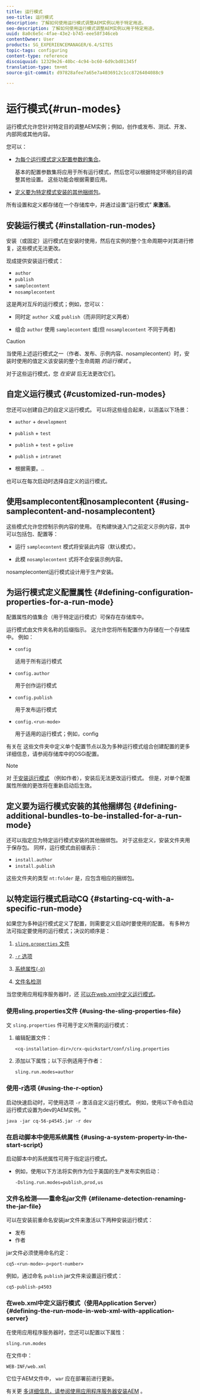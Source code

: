 ```yaml
---
title: 运行模式
seo-title: 运行模式
description: 了解如何使用运行模式调整AEM实例以用于特定用途。
seo-description: 了解如何使用运行模式调整AEM实例以用于特定用途。
uuid: 8a0c6e5c-4fae-43e2-b745-eee58f346ceb
contentOwner: User
products: SG_EXPERIENCEMANAGER/6.4/SITES
topic-tags: configuring
content-type: reference
discoiquuid: 12329e26-40bc-4c94-bc60-6d9cbd01345f
translation-type: tm+mt
source-git-commit: d97828afee7a65e7a4036912c1cc8726404088c9

---
```



# 运行模式{#run-modes}

运行模式允许您针对特定目的调整AEM实例；例如，创作或发布、测试、开发、内部网或其他内容。

您可以：

* [为每个运行模式定义配置参数的集合](#defining-configuration-properties-for-a-run-mode)。

   基本的配置参数集将应用于所有运行模式，然后您可以根据特定环境的目的调整其他设置。 这些功能会根据需要应用。

* [定义要为特定模式安装的其他捆绑包](#defining-additional-bundles-to-be-installed-for-a-run-mode)。

所有设置和定义都存储在一个存储库中，并通过设置“运行模式” **来激活**。

## 安装运行模式 {#installation-run-modes}

安装（或固定）运行模式在安装时使用，然后在实例的整个生命周期中对其进行修复，这些模式无法更改。

现成提供安装运行模式：

* `author`
* `publish`
* `samplecontent`
* `nosamplecontent`

这是两对互斥的运行模式；例如，您可以：

* 同时定 `author` 义或 `publish`（而非同时定义两者）

* 组合 `author` 使用 `samplecontent` 或(但 `nosamplecontent` 不同于两者)

>[!CAUTION]
>
>当使用上述运行模式之一（作者、发布、示例内容、nosamplecontent）时，安装时使用的值定义该安装的整个生命周期 *的运行模式* 。
>
>对于这些运行模式，您 *在安装* 后无法更改它们。

## 自定义运行模式 {#customized-run-modes}

您还可以创建自己的自定义运行模式。 可以将这些组合起来，以涵盖以下场景：

* `author` + `development`

* `publish` + `test`

* `publish` + `test` + `golive`

* `publish` + `intranet`

* 根据需要。..

也可以在每次启动时选择自定义的运行模式。

## 使用samplecontent和nosamplecontent {#using-samplecontent-and-nosamplecontent}

这些模式允许您控制示例内容的使用。 在构建快速入门之前定义示例内容，其中可以包括包、配置等：

* 运行 `samplecontent` 模式将安装此内容（默认模式）。

* 此模 `nosamplecontent` 式将不会安装示例内容。

nosamplecontent运行模式设计用于生产安装。

## 为运行模式定义配置属性 {#defining-configuration-properties-for-a-run-mode}

配置属性的值集合（用于特定运行模式）可保存在存储库中。

运行模式由文件夹名称的后缀指示。 这允许您将所有配置作为存储在一个存储库中。 例如：

* `config`

   适用于所有运行模式

* `config.author`

   用于创作运行模式

* `config.publish`

   用于发布运行模式

* `config.<run-mode>`

   用于适用的运行模式；例如，config

有关在 [](/help/sites-deploying/configuring-osgi.md#osgi-configuration-in-the-repository) 这些文件夹中定义单个配置节点以及为多种运行模式组合创建配置的更多详细信息，请参阅存储库中的OSGi配置。

>[!NOTE]
>
>对 [于安装运行模式](#installation-run-modes) （例如作者），安装后无法更改运行模式。 但是，对单个配置属性所做的更改将在重新启动后生效。

## 定义要为运行模式安装的其他捆绑包 {#defining-additional-bundles-to-be-installed-for-a-run-mode}

还可以指定应为特定运行模式安装的其他捆绑包。 对于这些定义，安装文件夹用于保存包。 同样，运行模式由前缀表示：

* `install.author`
* `install.publish`

这些文件夹的类型 `nt:folder` 是，应包含相应的捆绑包。

## 以特定运行模式启动CQ {#starting-cq-with-a-specific-run-mode}

如果您为多种运行模式定义了配置，则需要定义启动时要使用的配置。 有多种方法可指定要使用的运行模式；决议的顺序是：

1. [ `sling.properties` 文件](#using-the-sling-properties-file)
1. [ `-r` 选项](#using-the-r-option)
1. [系统属性(`-D`)](#using-a-system-property-in-the-start-script)

1. [文件名检测](#filename-detection-renaming-the-jar-file)

当您使用应用程序服务器时，还 [可以在web.xml中定义运行模式](#defining-the-run-mode-in-web-xml-with-application-server)。

### 使用sling.properties文件 {#using-the-sling-properties-file}

文 `sling.properties` 件可用于定义所需的运行模式：

1. 编辑配置文件：

   `<cq-installation-dir>/crx-quickstart/conf/sling.properties`

1. 添加以下属性；以下示例适用于作者：

   `sling.run.modes=author`

### 使用-r选项 {#using-the-r-option}

启动快速启动时，可使用选项 `-r` 激活自定义运行模式。 例如，使用以下命令启动运行模式设置为dev的AEM实例。&quot;

```shell
java -jar cq-56-p4545.jar -r dev
```

### 在启动脚本中使用系统属性 {#using-a-system-property-in-the-start-script}

启动脚本中的系统属性可用于指定运行模式。

* 例如，使用以下方法将实例作为位于美国的生产发布实例启动：

   `-Dsling.run.modes=publish,prod,us`

### 文件名检测——重命名jar文件 {#filename-detection-renaming-the-jar-file}

可以在安装前重命名安装jar文件来激活以下两种安装运行模式：

* 发布
* 作者

jar文件必须使用命名约定：

`cq5-<run-mode>-p<port-number>`

例如，通过命名 `publish` jar文件来设置运行模式：

`cq5-publish-p4503`

### 在web.xml中定义运行模式（使用Application Server） {#defining-the-run-mode-in-web-xml-with-application-server}

在使用应用程序服务器时，您还可以配置以下属性：

`sling.run.modes`

在文件中：

`WEB-INF/web.xml`

它位于AEM文件中， `war` 应在部署前进行更新。

有关更 [多详细信息，请参阅使用应用程序服务器安装AEM](/help/sites-deploying/application-server-install.md) 。
